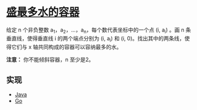 # [盛最多水的容器](https://leetcode-cn.com/problems/container-with-most-water/description/)

给定 n 个非负整数 a<sub>1</sub>，a<sub>2</sub>，...，a<sub>n</sub>，每个数代表坐标中的一个点 (i, a<sub>i</sub>) 。画 n 条垂直线，使得垂直线 i 的两个端点分别为 (i, a<sub>i</sub>) 和 (i, 0)。找出其中的两条线，使得它们与 x 轴共同构成的容器可以容纳最多的水。

**注意：**
你不能倾斜容器，n 至少是2。

## 实现

- [Java](https://github.com/pojozhang/playground/blob/master/solutions/java/src/main/java/playground/algorithm/ContainerWithMostWater.java)
- [Go](https://github.com/pojozhang/playground/blob/master/solutions/go/src/playground/algorithm/container_with_most_water.go)

